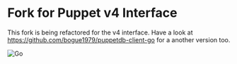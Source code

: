 # Fork for Puppet v4 Interface

This fork is being refactored for the v4 interface. 
Have a look at https://github.com/bogue1979/puppetdb-client-go for a another version too.

![Go](https://github.com/ChrisHirsch/puppetdb-client-go/workflows/Go/badge.svg)
